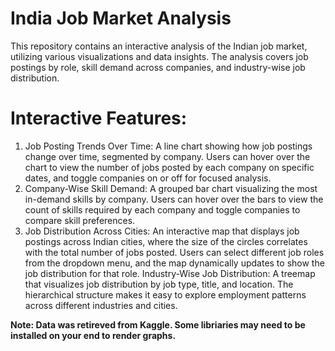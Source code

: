 # India Job Market Analysis

This repository contains an interactive analysis of the Indian job market, utilizing various visualizations and data insights. The analysis covers job postings by role, skill demand across companies, and industry-wise job distribution.

# Interactive Features:
1. Job Posting Trends Over Time: A line chart showing how job postings change over time, segmented by company. Users can hover over the chart to view the number of jobs posted by each company on specific dates, and toggle companies on or off for focused analysis.
2. Company-Wise Skill Demand: A grouped bar chart visualizing the most in-demand skills by company. Users can hover over the bars to view the count of skills required by each company and toggle companies to compare skill preferences.
3. Job Distribution Across Cities: An interactive map that displays job postings across Indian cities, where the size of the circles correlates with the total number of jobs posted. Users can select different job roles from the dropdown menu, and the map dynamically updates to show the job distribution for that role.
Industry-Wise Job Distribution: A treemap that visualizes job distribution by job type, title, and location. The hierarchical structure makes it easy to explore employment patterns across different industries and cities.


**Note: Data was retireved from Kaggle. Some libriaries may need to be installed on your end to render graphs.**
